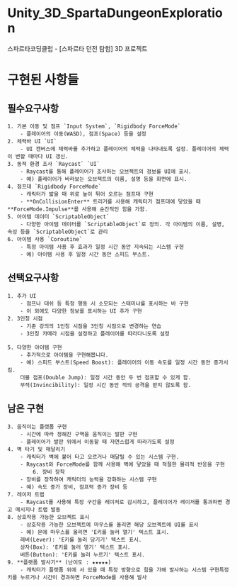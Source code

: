 # Unity_3D_SpartaDungeonExploration
스파르타코딩클럽 - [스파르타 던전 탐험] 3D 프로젝트
# 구현된 사항들
## 필수요구사항
    1. 기본 이동 및 점프 `Input System`, `Rigidbody ForceMode`
        - 플레이어의 이동(WASD), 점프(Space) 등을 설정
    2. 체력바 UI `UI`
        - UI 캔버스에 체력바를 추가하고 플레이어의 체력을 나타내도록 설정. 플레이어의 체력이 변할 때마다 UI 갱신.
    3. 동적 환경 조사 `Raycast` `UI`
        - Raycast를 통해 플레이어가 조사하는 오브젝트의 정보를 UI에 표시.
        - 예) 플레이어가 바라보는 오브젝트의 이름, 설명 등을 화면에 표시.
    4. 점프대 `Rigidbody ForceMode`
        - 캐릭터가 밟을 때 위로 높이 튀어 오르는 점프대 구현
        - **OnCollisionEnter** 트리거를 사용해 캐릭터가 점프대에 닿았을 때 **ForceMode.Impulse**를 사용해 순간적인 힘을 가함.
    5. 아이템 데이터 `ScriptableObject`
        - 다양한 아이템 데이터를 `ScriptableObject`로 정의. 각 아이템의 이름, 설명, 속성 등을 `ScriptableObject`로 관리
    6. 아이템 사용 `Coroutine`
        - 특정 아이템 사용 후 효과가 일정 시간 동안 지속되는 시스템 구현
        - 예) 아이템 사용 후 일정 시간 동안 스피드 부스트.

        
## 선택요구사항
    1. 추가 UI
        - 점프나 대쉬 등 특정 행동 시 소모되는 스태미나를 표시하는 바 구현
        - 이 외에도 다양한 정보를 표시하는 UI 추가 구현
    2. 3인칭 시점
        - 기존 강의의 1인칭 시점을 3인칭 시점으로 변경하는 연습
        - 3인칭 카메라 시점을 설정하고 플레이어를 따라다니도록 설정

    5. 다양한 아이템 구현
        - 추가적으로 아이템을 구현해봅니다.
        - 예) 스피드 부스트(Speed Boost): 플레이어의 이동 속도를 일정 시간 동안 증가시킴.
        더블 점프(Double Jump): 일정 시간 동안 두 번 점프할 수 있게 함.
        무적(Invincibility): 일정 시간 동안 적의 공격을 받지 않도록 함.



## 남은 구현
    3. 움직이는 플랫폼 구현
        - 시간에 따라 정해진 구역을 움직이는 발판 구현
        - 플레이어가 발판 위에서 이동할 때 자연스럽게 따라가도록 설정
    4. 벽 타기 및 매달리기
        - 캐릭터가 벽에 붙어 타고 오르거나 매달릴 수 있는 시스템 구현.
        - Raycast와 ForceMode를 함께 사용해 벽에 닿았을 때 적절한 물리적 반응을 구현
            6. 장비 장착
        - 장비를 장착하여 캐릭터의 능력을 강화하는 시스템 구현
        - 예) 속도 증가 장비, 점프력 증가 장비 등
    7. 레이저 트랩
        - Raycast를 사용해 특정 구간을 레이저로 감시하고, 플레이어가 레이저를 통과하면 경고 메시지나 트랩 발동
    8. 상호작용 가능한 오브젝트 표시
        - 상호작용 가능한 오브젝트에 마우스를 올리면 해당 오브젝트에 UI를 표시
        - 예) 문에 마우스를 올리면 'E키를 눌러 열기' 텍스트 표시.
        레버(Lever): 'E키를 눌러 당기기' 텍스트 표시.
        상자(Box): 'E키를 눌러 열기' 텍스트 표시.
        버튼(Button): 'E키를 눌러 누르기' 텍스트 표시.
    9. **플랫폼 발사기** (난이도 : ★★★★★)
        - 캐릭터가 플랫폼 위에 서 있을 때 특정 방향으로 힘을 가해 발사하는 시스템 구현특정 키를 누르거나 시간이 경과하면 ForceMode를 사용해 발사

